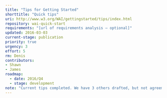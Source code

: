 ```yaml
---
title: "Tips for Getting Started"
shorttitle: "Quick tips"
uri: http://www.w3.org/WAI/gettingstarted/tips/index.html
repository: wai-quick-start
requirements: "[url of requirements analysis – optional]"
updated: 2016-03-03
current-stage: publication
priority: true
urgency: 3
effort: 5
rm: Denis
contributors:
- Shawn
- James
roadmap:
  - date: 2016/Q4
  - stage: development
note: "Current tips completed. We have 3 others drafted, but not agreement on whether or not we should do them."
---
```

